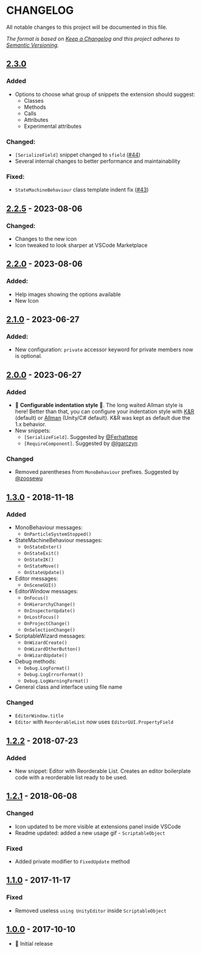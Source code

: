 # CHANGELOG

All notable changes to this project will be documented in this file.

_The format is based on [Keep a Changelog](http://keepachangelog.com/en/1.0.0/)
and this project adheres to [Semantic Versioning](http://semver.org/spec/v2.0.0.html)._

## [2.3.0]

### Added

-  Options to choose what group of snippets the extension should suggest:
   -  Classes
   -  Methods
   -  Calls
   -  Attributes
   -  Experimental attributes

### Changed:

-  `[SerializeField]` snippet changed to `sfield` ([#44](https://github.com/kleber-swf/vscode-unity-code-snippets/issues/44))
-  Several internal changes to better performance and maintainability

### Fixed:

-  `StateMachineBehaviour` class template indent fix ([#43](https://github.com/kleber-swf/vscode-unity-code-snippets/issues/43))

## [2.2.5] - 2023-08-06

### Changed:

-  Changes to the new icon
-  Icon tweaked to look sharper at VSCode Marketplace

## [2.2.0] - 2023-08-06

### Added:

-  Help images showing the options available
-  New Icon

## [2.1.0] - 2023-06-27

### Added:

-  New configuration: `private` accessor keyword for private members now is optional.

## [2.0.0] - 2023-06-27

### Added

-  🎉 **Configurable indentation style** 🎉. The long waited Allman style is here! Better than that, you can configure your indentation style with [K&R](https://en.wikipedia.org/wiki/Indentation_style#K&R_style) (default) or [Allman](https://en.wikipedia.org/wiki/Indentation_style#Allman_style) (Unity/C# default). K&R was kept as default due the 1.x behavior.
-  New snippets:
   -  `[SerializeField]`. Suggested by [@Ferhattepe](https://github.com/Ferhattepe)
   -  `[RequireComponent]`. Suggested by [@lgarczyn](https://github.com/lgarczyn)

### Changed

-  Removed parentheses from `MonoBehaviour` prefixes. Suggested by [@zoosewu](https://github.com/zoosewu)

## [1.3.0] - 2018-11-18

### Added

-  MonoBehaviour messages:
   -  `OnParticleSystemStopped()`
-  StateMachineBehaviour messages:
   -  `OnStateEnter()`
   -  `OnStateExit()`
   -  `OnStateIK()`
   -  `OnStateMove()`
   -  `OnStateUpdate()`
-  Editor messages:
   -  `OnSceneGUI()`
-  EditorWindow messages:
   -  `OnFocus()`
   -  `OnHierarchyChange()`
   -  `OnInspectorUpdate()`
   -  `OnLostFocus()`
   -  `OnProjectChange()`
   -  `OnSelectionChange()`
-  ScriptableWizard messages:
   -  `OnWizardCreate()`
   -  `OnWizardOtherButton()`
   -  `OnWizardUpdate()`
-  Debug methods:
   -  `Debug.LogFormat()`
   -  `Debug.LogErrorFormat()`
   -  `Debug.LogWarningFormat()`
-  General class and interface using file name

### Changed

-  `EditorWindow.title`
-  `Editor` with `ReorderableList` now uses `EditorGUI.PropertyField`

## [1.2.2] - 2018-07-23

### Added

-  New snippet: Editor with Reorderable List. Creates an editor boilerplate code with a reorderable list ready to be used.

## [1.2.1] - 2018-06-08

### Changed

-  Icon updated to be more visible at extensions panel inside VSCode
-  Readme updated: added a new usage gif - `ScriptableObject`

### Fixed

-  Added private modifier to `FixedUpdate` method

## [1.1.0] - 2017-11-17

### Fixed

-  Removed useless `using UnityEditor` inside `ScriptableObject`

## [1.0.0] - 2017-10-10

-  :tada: Initial release

[Unreleased]: https://github.com/kleber-swf/vscode-unity-code-snippets/tree/master
[2.3.0]: https://github.com/kleber-swf/vscode-unity-code-snippets/releases/2.3.0
[2.2.5]: https://github.com/kleber-swf/vscode-unity-code-snippets/releases/2.2.5
[2.2.0]: https://github.com/kleber-swf/vscode-unity-code-snippets/releases/2.2.0
[2.1.0]: https://github.com/kleber-swf/vscode-unity-code-snippets/releases/tag/2.1.0
[2.0.0]: https://github.com/kleber-swf/vscode-unity-code-snippets/releases/2.0.0
[1.3.0]: https://github.com/kleber-swf/vscode-unity-code-snippets/releases/1.3.0
[1.2.2]: https://github.com/kleber-swf/vscode-unity-code-snippets/releases/1.2.2
[1.2.1]: https://github.com/kleber-swf/vscode-unity-code-snippets/releases/1.2.1
[1.1.0]: https://github.com/kleber-swf/vscode-unity-code-snippets/releases/1.1.0
[1.0.0]: https://github.com/kleber-swf/vscode-unity-code-snippets/releases/1.0.0
